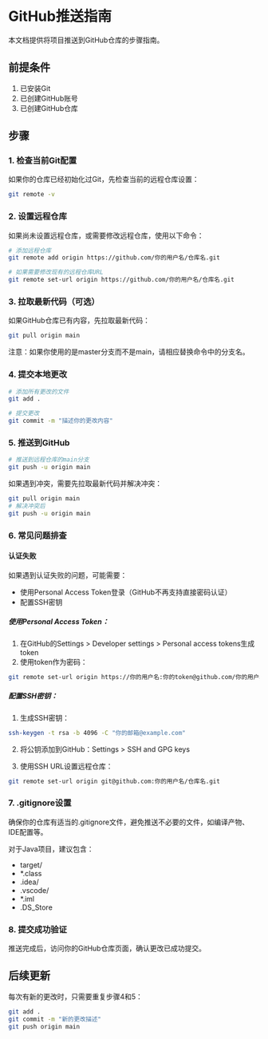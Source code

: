 # GitHub推送指南

本文档提供将项目推送到GitHub仓库的步骤指南。

## 前提条件

1. 已安装Git
2. 已创建GitHub账号
3. 已创建GitHub仓库

## 步骤

### 1. 检查当前Git配置

如果你的仓库已经初始化过Git，先检查当前的远程仓库设置：

```bash
git remote -v
```

### 2. 设置远程仓库

如果尚未设置远程仓库，或需要修改远程仓库，使用以下命令：

```bash
# 添加远程仓库
git remote add origin https://github.com/你的用户名/仓库名.git

# 如果需要修改现有的远程仓库URL
git remote set-url origin https://github.com/你的用户名/仓库名.git
```

### 3. 拉取最新代码（可选）

如果GitHub仓库已有内容，先拉取最新代码：

```bash
git pull origin main
```

注意：如果你使用的是master分支而不是main，请相应替换命令中的分支名。

### 4. 提交本地更改

```bash
# 添加所有更改的文件
git add .

# 提交更改
git commit -m "描述你的更改内容"
```

### 5. 推送到GitHub

```bash
# 推送到远程仓库的main分支
git push -u origin main
```

如果遇到冲突，需要先拉取最新代码并解决冲突：

```bash
git pull origin main
# 解决冲突后
git push -u origin main
```

### 6. 常见问题排查

#### 认证失败

如果遇到认证失败的问题，可能需要：
- 使用Personal Access Token登录（GitHub不再支持直接密码认证）
- 配置SSH密钥

##### 使用Personal Access Token：

1. 在GitHub的Settings > Developer settings > Personal access tokens生成token
2. 使用token作为密码：
```bash
git remote set-url origin https://你的用户名:你的token@github.com/你的用户名/仓库名.git
```

##### 配置SSH密钥：

1. 生成SSH密钥：
```bash
ssh-keygen -t rsa -b 4096 -C "你的邮箱@example.com"
```

2. 将公钥添加到GitHub：Settings > SSH and GPG keys

3. 使用SSH URL设置远程仓库：
```bash
git remote set-url origin git@github.com:你的用户名/仓库名.git
```

### 7. .gitignore设置

确保你的仓库有适当的.gitignore文件，避免推送不必要的文件，如编译产物、IDE配置等。

对于Java项目，建议包含：
- target/
- *.class
- .idea/
- .vscode/
- *.iml
- .DS_Store

### 8. 提交成功验证

推送完成后，访问你的GitHub仓库页面，确认更改已成功提交。

## 后续更新

每次有新的更改时，只需要重复步骤4和5：

```bash
git add .
git commit -m "新的更改描述"
git push origin main
``` 